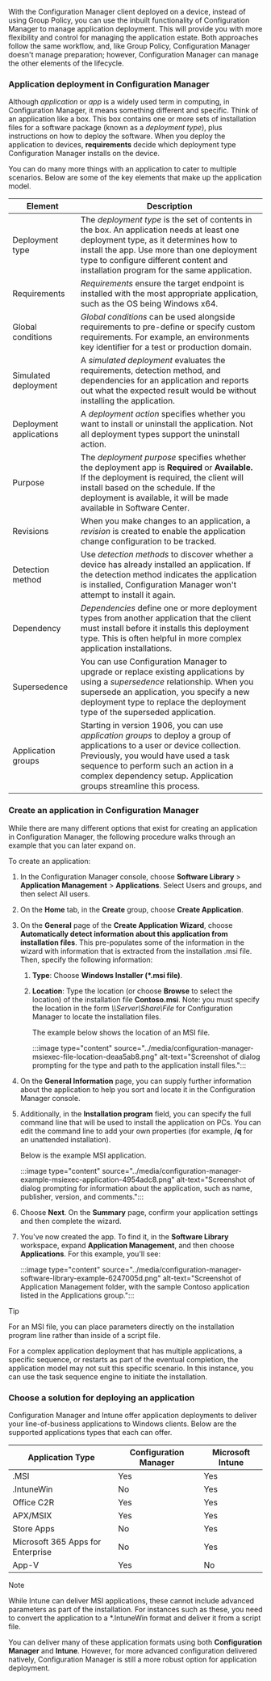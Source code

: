 With the Configuration Manager client deployed on a device, instead of using Group Policy, you can use the inbuilt functionality of Configuration Manager to manage application deployment. This will provide you with more flexibility and control for managing the application estate. Both approaches follow the same workflow, and, like Group Policy, Configuration Manager doesn't manage preparation; however, Configuration Manager can manage the other elements of the lifecycle.

### Application deployment in Configuration Manager

Although *application* or *app* is a widely used term in computing, in Configuration Manager, it means something different and specific. Think of an application like a box. This box contains one or more sets of installation files for a software package (known as a *deployment type*), plus instructions on how to deploy the software. When you deploy the application to devices, **requirements** decide which deployment type Configuration Manager installs on the device.

You can do many more things with an application to cater to multiple scenarios. Below are some of the key elements that make up the application model.

| **Element**             | **Description** |
| ----------------------- | --------------- |
| Deployment type         |   The *deployment type* is the set of contents in the box. An application needs at least one deployment type, as it determines how to install the app. Use more than one deployment type to configure different content and installation program for the same application.              |
| Requirements            |      *Requirements* ensure the target endpoint is installed with the most appropriate application, such as the OS being Windows x64.           |
| Global conditions       |   *Global conditions* can be used alongside requirements to pre-define or specify custom requirements. For example, an environments key identifier for a test or production domain.              |
| Simulated deployment    |     A *simulated deployment* evaluates the requirements, detection method, and dependencies for an application and reports out what the expected result would be without installing the application.            |
| Deployment applications |      A *deployment action* specifies whether you want to install or uninstall the application. Not all deployment types support the uninstall action.           |
| Purpose                 |  The *deployment purpose* specifies whether the deployment app is **Required** or **Available.** If the deployment is required, the client will install based on the schedule. If the deployment is available, it will be made available in Software Center.               |
| Revisions               |     When you make changes to an application, a *revision* is created to enable the application change configuration to be tracked.            |
| Detection method        |      Use *detection methods* to discover whether a device has already installed an application. If the detection method indicates the application is installed, Configuration Manager won't attempt to install it again.           |
| Dependency              |    *Dependencies* define one or more deployment types from another application that the client must install before it installs this deployment type. This is often helpful in more complex application installations.             |
| Supersedence            |       You can use Configuration Manager to upgrade or replace existing applications by using a *supersedence* relationship. When you supersede an application, you specify a new deployment type to replace the deployment type of the superseded application.          |
| Application groups      |     Starting in version 1906, you can use *application groups* to deploy a group of applications to a user or device collection. Previously, you would have used a task sequence to perform such an action in a complex dependency setup. Application groups streamline this process.            |


### Create an application in Configuration Manager

While there are many different options that exist for creating an application in Configuration Manager, the following procedure walks through an example that you can later expand on.

To create an application:

1.  In the Configuration Manager console, choose **Software Library** > **Application Management** > **Applications**. Select Users and groups, and then select All users.
2.  On the **Home** tab, in the **Create** group, choose **Create Application**.
3.  On the **General** page of the **Create Application Wizard**, choose **Automatically detect information about this application from installation files**. This pre-populates some of the information in the wizard with information that is extracted from the installation .msi file. Then, specify the following information:
    
    1.  **Type**: Choose **Windows Installer (\*.msi file)**.
    2.  **Location**: Type the location (or choose **Browse** to select the location) of the installation file **Contoso.msi**. Note: you must specify the location in the form *\\\\Server\\Share\\File* for Configuration Manager to locate the installation files.
        
        The example below shows the location of an MSI file.
        
        :::image type="content" source="../media/configuration-manager-msiexec-file-location-deaa5ab8.png" alt-text="Screenshot of dialog prompting for the type and path to the application install files.":::
        
4.  On the **General Information** page, you can supply further information about the application to help you sort and locate it in the Configuration Manager console.
5.  Additionally, in the **Installation program** field, you can specify the full command line that will be used to install the application on PCs. You can edit the command line to add your own properties (for example, **/q** for an unattended installation).
    
    Below is the example MSI application.
    
    :::image type="content" source="../media/configuration-manager-example-msiexec-application-4954adc8.png" alt-text="Screenshot of dialog prompting for information about the application, such as name, publisher, version, and comments.":::
    
6.  Choose **Next**. On the **Summary** page, confirm your application settings and then complete the wizard.
7.  You've now created the app. To find it, in the **Software Library** workspace, expand **Application Management**, and then choose **Applications**. For this example, you'll see:
    
    :::image type="content" source="../media/configuration-manager-software-library-example-6247005d.png" alt-text="Screenshot of Application Management folder, with the sample Contoso application listed in the Applications group.":::
    

> [!TIP]
> For an MSI file, you can place parameters directly on the installation program line rather than inside of a script file.

For a complex application deployment that has multiple applications, a specific sequence, or restarts as part of the eventual completion, the application model may not suit this specific scenario. In this instance, you can use the task sequence engine to initiate the installation.

### Choose a solution for deploying an application

Configuration Manager and Intune offer application deployments to deliver your line-of-business applications to Windows clients. Below are the supported applications types that each can offer.

| **Application Type**     | **Configuration Manager** | **Microsoft Intune** |
| ---------------------- | ------------------------- | -------------------- |
| .MSI                     | Yes                       | Yes                  |
| .IntuneWin               | No                        | Yes                  |
| Office C2R               | Yes                       | Yes                  |
| APX/MSIX                 | Yes                       | Yes                  |
| Store Apps               | No                        | Yes                  |
| Microsoft 365 Apps for Enterprise | No                        | Yes                  |
| App-V                    | Yes                       | No                   |


> [!NOTE]
> While Intune can deliver MSI applications, these cannot include advanced parameters as part of the installation. For instances such as these, you need to convert the application to a \*.IntuneWin format and deliver it from a script file.

You can deliver many of these application formats using both **Configuration Manager** and **Intune**. However, for more advanced configuration delivered natively, Configuration Manager is still a more robust option for application deployment.

